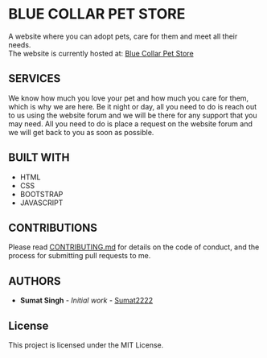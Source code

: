 # BLUE COLLAR PET STORE
A website where you can adopt pets, care for  them and meet all their needs. \
The website is currently hosted at: [Blue Collar Pet Store](http://bit.do/BlueCollarPetStore)


## SERVICES
We know how much you love your pet and how much you care for them, which is why we are here. Be it night or day, all you need to do is reach out to us using the website forum and we will be there for any support that you may need. 
All you need to do is place a request on the website forum and we will get back to you as soon as possible. 

## BUILT WITH
* HTML
* CSS
* BOOTSTRAP
* JAVASCRIPT

## CONTRIBUTIONS

Please read [CONTRIBUTING.md](https://github.com/Sumat2222/Blue-Collar-Pet-Store/blob/master/CONTRIBUTING.md) for details on the code of conduct, and the process for submitting pull requests to me.

## AUTHORS

* **Sumat Singh** - *Initial work* - [Sumat2222](https://github.com/Sumat2222)

## License

This project is licensed under the MIT License.
